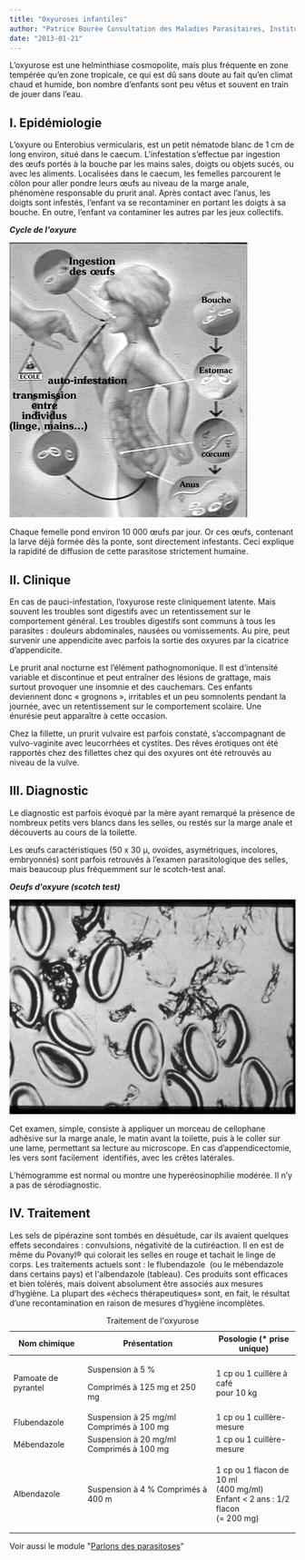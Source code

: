 ```yaml
---
title: "Oxyuroses infantiles"
author: "Patrice Bourée Consultation des Maladies Parasitaires, Institut Alfred Fournier Paris, France"
date: "2013-01-21"
---
```


L’oxyurose est une helminthiase cosmopolite, mais plus fréquente en zone tempérée qu’en zone tropicale, ce qui est dû sans doute au fait qu’en climat chaud et humide, bon nombre d’enfants sont peu vêtus et souvent en train de jouer dans l’eau.
## I. Epidémiologie

L’oxyure ou Enterobius vermicularis, est un petit nématode blanc de 1 cm de long environ, situé dans le caecum. L’infestation s’effectue par ingestion des œufs portés à la bouche par les mains sales, doigts ou objets sucés, ou avec les aliments. Localisées dans le caecum, les femelles parcourent le côlon pour aller pondre leurs œufs au niveau de la marge anale, phénomène responsable du prurit anal. Après contact avec l’anus, les doigts sont infestés, l’enfant va se recontaminer en portant les doigts à sa bouche. En outre, l’enfant va contaminer les autres par les jeux collectifs.

_**Cycle de l'oxyure**_

![](page-5-fig-2-0.jpg)


Chaque femelle pond environ 10 000 œufs par jour. Or ces œufs, contenant la larve déjà formée dès la ponte, sont directement infestants. Ceci explique la rapidité de diffusion de cette parasitose strictement humaine.

## II. Clinique

En cas de pauci-infestation, l’oxyurose reste cliniquement latente. Mais souvent les troubles sont digestifs avec un retentissement sur le comportement général. Les troubles digestifs sont communs à tous les parasites : douleurs abdominales, nausées ou vomissements. Au pire, peut survenir une appendicite avec parfois la sortie des oxyures par la cicatrice d’appendicite.

Le prurit anal nocturne est l’élément pathognomonique. Il est d’intensité variable et discontinue et peut entraîner des lésions de grattage, mais surtout provoquer une insomnie et des cauchemars. Ces enfants deviennent donc « grognons », irritables et un peu somnolents pendant la journée, avec un retentissement sur le comportement scolaire. Une énurésie peut apparaître à cette occasion.

Chez la fillette, un prurit vulvaire est parfois constaté, s’accompagnant de vulvo-vaginite avec leucorrhées et cystites. Des rêves érotiques ont été rapportés chez des fillettes chez qui des oxyures ont été retrouvés au niveau de la vulve.

## III. Diagnostic

Le diagnostic est parfois évoqué par la mère ayant remarqué la présence de nombreux petits vers blancs dans les selles, ou restés sur la marge anale et découverts au cours de la toilette.

Les œufs caractéristiques (50 x 30 µ, ovoïdes, asymétriques, incolores, embryonnés) sont parfois retrouvés à l’examen parasitologique des selles, mais beaucoup plus fréquemment sur le scotch-test anal.

_**Oeufs d'oxyure (scotch test)**_

![](page-6-fig-3-oeufs-d-oxyure-scotch-test.jpg)


Cet examen, simple, consiste à appliquer un morceau de cellophane adhésive sur la marge anale, le matin avant la toilette, puis à le coller sur une lame, permettant sa lecture au microscope. En cas d’appendicectomie, les vers sont facilement  identifiés, avec les crêtes latérales.

L’hémogramme est normal ou montre une hyperéosinophilie modérée. Il n’y a pas de sérodiagnostic.

## IV. Traitement

Les sels de pipérazine sont tombés en désuétude, car ils avaient quelques effets secondaires : convulsions, négativité de la cutiréaction. Il en est de même du Povanyl® qui colorait les selles en rouge et tachait le linge de corps. Les traitements actuels sont : le flubendazole  (ou le mébendazole dans certains pays) et l'albendazole (tableau). Ces produits sont efficaces et bien tolérés, mais doivent absolument être associés aux mesures d’hygiène. La plupart des «échecs thérapeutiques» sont, en fait, le résultat d’une recontamination en raison de mesures d’hygiène incomplètes.

<table>
<caption>Traitement de l'oxyurose</caption>

<thead>

<tr>

<th scope="col">Nom chimique</th>

<th scope="col">Présentation</th>

<th scope="col">Posologie  
(* prise unique)</th>

</tr>

</thead>

<tbody>

<tr>

<td>

Pamoate de pyrantel

</td>

<td>

Suspension à 5 %

Comprimés à 125 mg et 250 mg

</td>

<td>

1 cp ou 1 cuillère à café  
pour 10 kg

</td>

</tr>

<tr>

<td>Flubendazole</td>

<td>Suspension à 25 mg/ml  
Comprimés à 100 mg</td>

<td>1 cp ou 1 cuillère-mesure</td>

</tr>

<tr>

<td>Mébendazole</td>

<td>Suspension à 20 mg/ml  
Comprimés à 100 mg</td>

<td>1 cp ou 1 cuillère-mesure</td>

</tr>

<tr>

<td>Albendazole</td>

<td>Suspension à 4 %  
Comprimés à 400 m</td>

<td>

1 cp ou 1 flacon de 10 ml  
(400 mg/ml)  
Enfant < 2 ans : 1/2 flacon  
(= 200 mg)

</td>

</tr>

</tbody>

</table>

Voir aussi le module "[Parlons des parasitoses](http://devsante.org/modules-de-formation/examens-complementaires/parlons-des-parasitoses)"